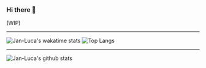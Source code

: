 ### Hi there 👋
(WIP)
<!--
**JaLuMu/JaLuMu** is a ✨ _special_ ✨ repository because its `README.md` (this file) appears on your GitHub profile.

Here are some ideas to get you started:

- 🔭 I’m currently working on ...
- 🌱 I’m currently learning ...
- 👯 I’m looking to collaborate on ...
- 🤔 I’m looking for help with ...
- 💬 Ask me about ...
- 📫 How to reach me: ...
- 😄 Pronouns: ...
- ⚡ Fun fact: ...
-->
__________
![Jan-Luca's wakatime stats](https://github-readme-stats.vercel.app/api/wakatime?username=JaLuMu&show_icons=true&theme=tokyonight&bg_color=FF000000&hide_border=true)
![Top Langs](https://github-readme-stats.vercel.app/api/top-langs/?username=JaLuMu&layout=compact&show_icons=true&theme=tokyonight&bg_color=FF000000&hide_border=true)
__________
![Jan-Luca's github stats](https://github-readme-stats.vercel.app/api?username=JaLuMu&count_private=true&show_icons=true&theme=tokyonight&bg_color=FF000000&hide_border=true)

